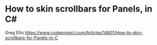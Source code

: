 # How to skin scrollbars for Panels, in C#

Greg Ellis
https://www.codeproject.com/Articles/14801/How-to-skin-scrollbars-for-Panels-in-C